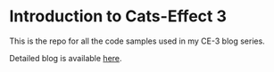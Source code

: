 # Introduction to Cats-Effect 3

This is the repo for all the code samples used in my CE-3 blog series.

Detailed blog is available [here](https://yadukrishnan.live/series/cats-effect).

